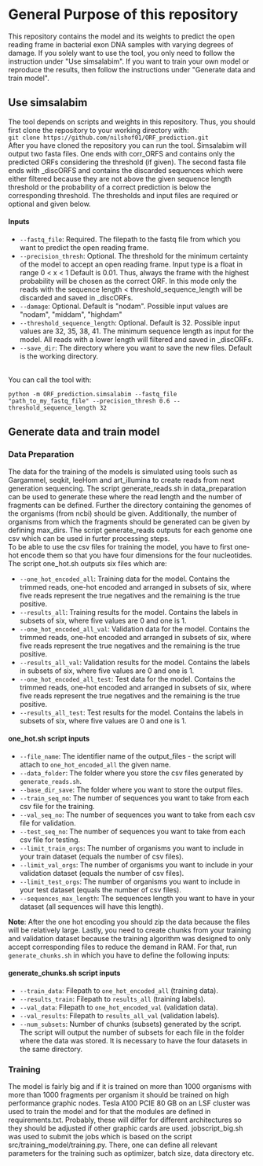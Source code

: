 # General Purpose of this repository
This repository contains the model and its weights to predict the open reading frame in bacterial exon DNA samples with varying degrees of damage. If you solely want to use the tool, you only need to follow the instruction under "Use simsalabim". If you want to train your own model or reproduce the results, then follow the instructions under  "Generate data and train model".

## Use simsalabim
The tool depends on scripts and weights in this repository. Thus, you should first clone the repository to your working directory with:
<br>
```git clone https://github.com/nilshof01/ORF_prediction.git```
<br>
After you have cloned the repository you can run the tool. Simsalabim will output two fasta files. One ends with corr_ORFS and contains only the predicted ORFs considering the threshold (if given). The second fasta file ends with _discORFS and contains the discarded sequences which were either filtered because they are not above the given sequence length threshold or the probability of a correct prediction is below the corresponding threshold. The thresholds and input files are required or optional and given below.
<br>
#### Inputs 
- `--fastq_file`: Required. The filepath to the fastq file from which you want to predict the open reading frame.
- `--precision_thresh`: Optional. The threshold for the minimum certainty of the model to accept an open reading frame. Input type is a float in range  0 < x < 1 Default is 0.01. Thus, always the frame with the highest probability will be chosen as the correct ORF. In this mode only the reads with the sequence length < threshold_sequence_length will be discarded and saved in _discORFs.
- `--damage`: Optional. Default is "nodam". Possible input values are "nodam", "middam", "highdam"
- `--threshold_sequence_length`: Optional. Default is 32. Possible input values are 32, 35, 38, 41. The minimum sequence length as input for the model. All reads with a lower length will filtered and saved in _discORFs.
- `--save_dir`: The directory where you want to save the new files. Default is the working directory.
<br>
You can call the tool with:
<br>

```python -m ORF_prediction.simsalabim --fastq_file "path_to_my_fastq_file" --precision_thresh 0.6 --threshold_sequence_length 32```
<br>

## Generate data and train model

### Data Preparation

The data for the training of the models is simulated using tools such as Gargammel, seqkit, leeHom and art_illumina to create reads from next generation sequencing. The script generate_reads.sh in data_preparation can be used to generate these where the read length and the number of fragments can be defined. Further the directory containing the genomes of the organisms (from ncbi) should be given. Additionally, the number of organisms from which the fragments should be generated can be given by defining max_dirs. The script generate_reads outputs for each genome one csv which can be used in furter processing steps. 
<br>
To be able to use the csv files for training the model, you have to first one-hot encode them so that you have four dimensions for the four nucleotides. The script one_hot.sh outputs six files which are:
<br>

- `--one_hot_encoded_all`: Training data for the model. Contains the trimmed reads, one-hot encoded and arranged in subsets of six, where five reads represent the true negatives and the remaining is the true positive.
- `--results_all`: Training results for the model. Contains the labels in subsets of six, where five values are 0 and one is 1.
- `--one_hot_encoded_all_val`: Validation data for the model. Contains the trimmed reads, one-hot encoded and arranged in subsets of six, where five reads represent the true negatives and the remaining is the true positive.
- `--results_all_val`: Validation results for the model. Contains the labels in subsets of six, where five values are 0 and one is 1.
- `--one_hot_encoded_all_test`: Test data for the model. Contains the trimmed reads, one-hot encoded and arranged in subsets of six, where five reads represent the true negatives and the remaining is the true positive.
- `--results_all_test`: Test results for the model. Contains the labels in subsets of six, where five values are 0 and one is 1.

#### one_hot.sh script inputs

- `--file_name`: The identifier name of the output_files - the script will attach to `one_hot_encoded_all` the given name.
- `--data_folder`: The folder where you store the csv files generated by `generate_reads.sh`.
- `--base_dir_save`: The folder where you want to store the output files.
- `--train_seq_no`: The number of sequences you want to take from each csv file for the training.
- `--val_seq_no`: The number of sequences you want to take from each csv file for validation.
- `--test_seq_no`: The number of sequences you want to take from each csv file for testing.
- `--limit_train_orgs`: The number of organisms you want to include in your train dataset (equals the number of csv files).
- `--limit_val_orgs`: The number of organisms you want to include in your validation dataset (equals the number of csv files).
- `--limit_test_orgs`: The number of organisms you want to include in your test dataset (equals the number of csv files).
- `--sequences_max_length`: The sequences length you want to have in your dataset (all sequences will have this length).

**Note**: After the one hot encoding you should zip the data because the files will be relatively large. Lastly, you need to create chunks from your training and validation dataset because the training algorithm was designed to only accept corresponding files to reduce the demand in RAM. For that, run `generate_chunks.sh` in which you have to define the following inputs:

#### generate_chunks.sh script inputs

- `--train_data`: Filepath to `one_hot_encoded_all` (training data).
- `--results_train`: Filepath to `results_all` (training labels).
- `--val_data`: Filepath to `one_hot_encoded_val` (validation data).
- `--val_results`: Filepath to `results_all_val` (validation labels).
- `--num_subsets`: Number of chunks (subsets) generated by the script.
The script will output the number of subsets for each file in the folder where the data was stored. It is necessary to have the four datasets in the same directory.

### Training
The model is fairly big and if it is trained on more than 1000 organisms with more than 1000 fragments per organism it should be trained on high performance graphic nodes.  Tesla A100 PCIE 80 GB on an LSF cluster was used to train the model and for that the modules are defined in requirements.txt. Probably, these will differ for different architectures so they should be adjusted if other graphic cards are used. jobscript_big.sh was used to submit the jobs which is based on the script src/training_model/training.py. There, one can define all relevant parameters for the training such as optimizer, batch size, data directory etc. 